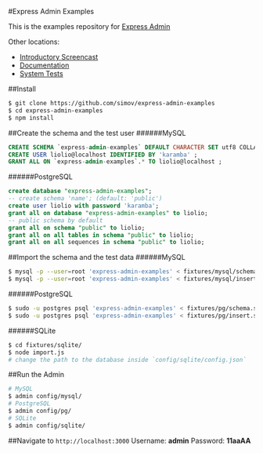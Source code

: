 
#Express Admin Examples

This is the examples repository for [Express Admin][1]

Other locations:
- [Introductory Screencast][2]
- [Documentation][3]
- [System Tests][4]

##Install
```bash
$ git clone https://github.com/simov/express-admin-examples
$ cd express-admin-examples
$ npm install
```

##Create the schema and the test user
######MySQL
```sql
CREATE SCHEMA `express-admin-examples` DEFAULT CHARACTER SET utf8 COLLATE utf8_general_ci ;
CREATE USER liolio@localhost IDENTIFIED BY 'karamba' ;
GRANT ALL ON `express-admin-examples`.* TO liolio@localhost ;
```
######PostgreSQL
```sql
create database "express-admin-examples";
-- create schema 'name'; (default: 'public')
create user liolio with password 'karamba';
grant all on database "express-admin-examples" to liolio;
-- public schema by default
grant all on schema "public" to liolio;
grant all on all tables in schema "public" to liolio;
grant all on all sequences in schema "public" to liolio;
```


##Import the schema and the test data
######MySQL
```bash
$ mysql -p --user=root 'express-admin-examples' < fixtures/mysql/schema.sql
$ mysql -p --user=root 'express-admin-examples' < fixtures/mysql/insert.sql
```
######PostgreSQL
```bash
$ sudo -u postgres psql 'express-admin-examples' < fixtures/pg/schema.sql
$ sudo -u postgres psql 'express-admin-examples' < fixtures/pg/insert.sql
```
######SQLite
```bash
$ cd fixtures/sqlite/
$ node import.js
# change the path to the database inside `config/sqlite/config.json`
```

##Run the Admin
```bash
# MySQL
$ admin config/mysql/
# PostgreSQL
$ admin config/pg/
# SQLite
$ admin config/sqlite/
```

##Navigate to `http://localhost:3000`
Username: **admin**
Password: **11aaAA**


  [1]: https://github.com/simov/express-admin
  [2]: http://www.youtube.com/watch?v=1CdoCB96QNk
  [3]: http://simov.github.io/express-admin-site
  [4]: https://github.com/simov/express-admin-tests